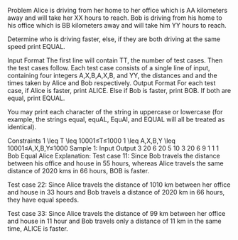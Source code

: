 Problem
Alice is driving from her home to her office which is AA kilometers away and will take her XX hours to reach.
Bob is driving from his home to his office which is BB kilometers away and will take him YY hours to reach.

Determine who is driving faster, else, if they are both driving at the same speed print EQUAL.

Input Format
The first line will contain TT, the number of test cases. Then the test cases follow.
Each test case consists of a single line of input, containing four integers A,X,B,A,X,B, and YY, the distances and and the times taken by Alice and Bob respectively.
Output Format
For each test case, if Alice is faster, print ALICE. Else if Bob is faster, print BOB. If both are equal, print EQUAL.

You may print each character of the string in uppercase or lowercase (for example, the strings equal, equAL, EquAl, and EQUAL will all be treated as identical).

Constraints
1 \leq T \leq 10001≤T≤1000
1 \leq A,X,B,Y \leq 10001≤A,X,B,Y≤1000
Sample 1:
Input
Output
3
20 6 20 5
10 3 20 6
9 1 1 1
Bob
Equal
Alice
Explanation:
Test case 11: Since Bob travels the distance between his office and house in 55 hours, whereas Alice travels the same distance of 2020 kms in 66 hours, BOB is faster.

Test case 22: Since Alice travels the distance of 1010 km between her office and house in 33 hours and Bob travels a distance of 2020 km in 66 hours, they have equal speeds.

Test case 33: Since Alice travels the distance of 99 km between her office and house in 11 hour and Bob travels only a distance of 11 km in the same time, ALICE is faster.